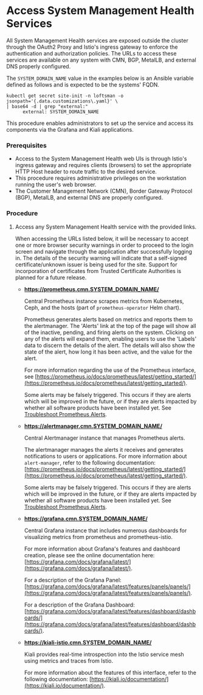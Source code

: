 # Access System Management Health Services

All System Management Health services are exposed outside the cluster through the OAuth2 Proxy and Istio's ingress gateway to enforce the authentication and authorization policies. The URLs to access these services are available on any system with CMN, BGP, MetalLB, and external DNS properly configured.

The `SYSTEM_DOMAIN_NAME` value in the examples below is an Ansible variable defined as follows and is expected to be the systems' FQDN. 

```screen
kubectl get secret site-init -n loftsman -o jsonpath='{.data.customizations\.yaml}' \
| base64 -d | grep "external:"
      external: SYSTEM_DOMAIN_NAME
```

This procedure enables administrators to set up the service and access its components via the Grafana and Kiali applications.

### Prerequisites

-   Access to the System Management Health web UIs is through Istio's ingress gateway and requires clients \(browsers\) to set the appropriate HTTP Host header to route traffic to the desired service.
-   This procedure requires administrative privileges on the workstation running the user's web browser.
-   The Customer Management Network \(CMN\), Border Gateway Protocol \(BGP\), MetalLB, and external DNS are properly configured.

### Procedure

1.  Access any System Management Health service with the provided links.

    When accessing the URLs listed below, it will be necessary to accept one or more browser security warnings in order to proceed to the login screen and navigate through the application after successfully logging in. The details of the security warning will indicate that a self-signed certificate/unknown issuer is being used for the site. Support for incorporation of certificates from Trusted Certificate Authorities is planned for a future release.

    -   **https://prometheus.cmn.SYSTEM_DOMAIN_NAME/**

        Central Prometheus instance scrapes metrics from Kubernetes, Ceph, and the hosts (part of `prometheus-operator` Helm chart).

        Prometheus generates alerts based on metrics and reports them to the alertmanager. The 'Alerts' link at the top of the page will show all of the inactive, pending, and firing alerts on the system. Clicking on any of the alerts will expand them, enabling users to use the 'Labels' data to discern the details of the alert. The details will also show the state of the alert, how long it has been active, and the value for the alert.

        For more information regarding the use of the Prometheus interface, see [https://prometheus.io/docs/prometheus/latest/getting_started/](https://prometheus.io/docs/prometheus/latest/getting_started/).

        Some alerts may be falsely triggered. This occurs if they are alerts which will be improved in the future, or if they are alerts impacted by whether all software products have been installed yet. See [Troubleshoot Prometheus Alerts](Troubleshoot_Prometheus_Alerts.md).

    -   **https://alertmanager.cmn.SYSTEM_DOMAIN_NAME/**

        Central Alertmanager instance that manages Prometheus alerts.

        The alertmanager manages the alerts it receives and generates notifications to users or applications. For more information about `alert-manager`, refer to the following documentation: [https://prometheus.io/docs/prometheus/latest/getting_started/](https://prometheus.io/docs/prometheus/latest/getting_started/).

        Some alerts may be falsely triggered. This occurs if they are alerts which will be improved in the future, or if they are alerts impacted by whether all software products have been installed yet. See [Troubleshoot Prometheus Alerts](Troubleshoot_Prometheus_Alerts.md).

    -   **https://grafana.cmn.SYSTEM_DOMAIN_NAME/**

        Central Grafana instance that includes numerous dashboards for visualizing metrics from prometheus and prometheus-istio.

        For more information about Grafana's features and dashboard creation, please see the online documentation here: [https://grafana.com/docs/grafana/latest/](https://grafana.com/docs/grafana/latest/).

        For a description of the Grafana Panel: [https://grafana.com/docs/grafana/latest/features/panels/panels/](https://grafana.com/docs/grafana/latest/features/panels/panels/).

        For a description of the Grafana Dashboard: [https://grafana.com/docs/grafana/latest/features/dashboard/dashboards/](https://grafana.com/docs/grafana/latest/features/dashboard/dashboards/).

    -   **https://kiali-istio.cmn.SYSTEM_DOMAIN_NAME/**

        Kiali provides real-time introspection into the Istio service mesh using metrics and traces from Istio. 

        For more information about the features of this interface, refer to the following documentation: [https://kiali.io/documentation/](https://kiali.io/documentation/).

